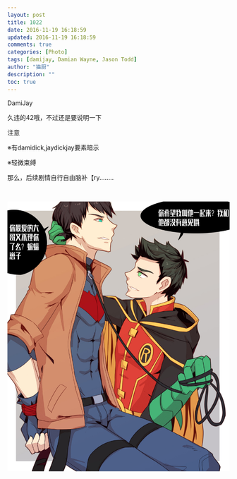 ```yaml
---
layout: post
title: 1022
date: 2016-11-19 16:18:59
updated: 2016-11-19 16:18:59
comments: true
categories: [Photo]
tags: [damijay, Damian Wayne, Jason Todd]
author: "猫厨"
description: ""
toc: true
---
```


<p>DamiJay</p> 
<p>久违的42哦，不过还是要说明一下</p> 
<p>注意</p> 
<p>※有damidick,jaydickjay要素暗示</p> 
<p>※轻微束缚</p> 
<p>那么，后续剧情自行自由脑补【ry........</p> 
<p><br /></p>

![](https://raw.githubusercontent.com/alicewish/meowchain247/master/img_cVZNdzJtQk9JV2RUZ0tDMWRDOEIzWDNIVzZyL1VnWmNOb3ROSDEyZE4yVjlzN01xWitHL3d3PT0.jpg)